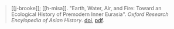 > [[j-brooke]]; [[h-misa]]. "Earth, Water, Air, and Fire: Toward an Ecological History of Premodern Inner Eurasia". *Oxford Research Encylopedia of Asian History*. [doi](https://doi-org.ezproxy.lib.utexas.edu/10.1093/acrefore/9780190277727.013.285), [pdf](a/j-brooke-h-misa2020.pdf).